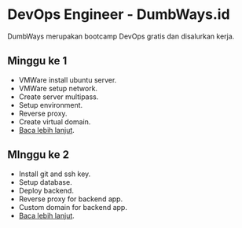 # **DevOps Engineer - DumbWays.id**
DumbWays merupakan bootcamp DevOps gratis dan disalurkan kerja.

## **Minggu ke 1**
- VMWare install ubuntu server.
- VMWare setup network.
- Create server multipass.
- Setup environment.
- Reverse proxy.
- Create virtual domain.
- [Baca lebih lanjut](week-1/README.md).

## **MInggu ke 2**
- Install git and ssh key.
- Setup database.
- Deploy backend.
- Reverse proxy for backend app.
- Custom domain for backend app.
- [Baca lebih lanjut](week-2/README.md).